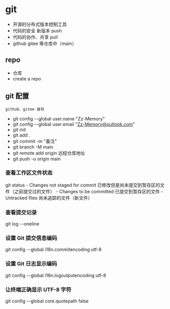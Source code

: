 # git

- 开源的分布式版本控制工具
- 代码的安全 新版本 push
- 代码的协作、共享 pull
- github gitee 等仓库中（main）

## repo
- 仓库
- create a repo
## git 配置
    github、gitee 身份
- git config --global user.name "Zz-Memory"
- git config --global user.email "Zz-Memory@outlook.com"
- git init
- git add .
- git commit -m "备注"
- git branch -M main
- git remote add origin 远程仓库地址
- git push -u origin main 

### 查看工作区文件状态
git status
    - Changes not staged for commit 已修改但是尚未提交到暂存区的文件（之前提交过的文件）
    - Changes to be committed 已提交到暂存区的文件
    - Untracked files 尚未追踪的文件（新文件）
### 查看提交记录
git log --oneline

### 设置 Git 提交信息编码
git config --global i18n.commitencoding utf-8

### 设置 Git 日志显示编码
git config --global i18n.logoutputencoding utf-8

### 让终端正确显示 UTF-8 字符
git config --global core.quotepath false